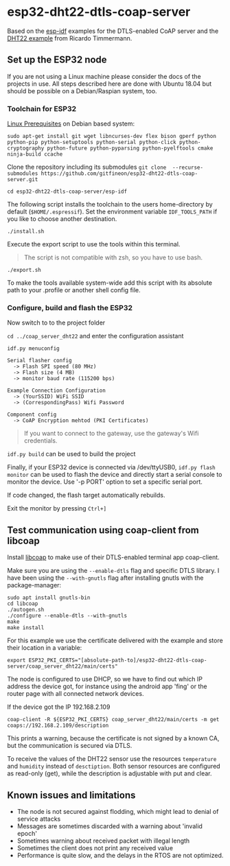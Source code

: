 # esp32-dht22-dtls-coap-server

Based on the [esp-idf](https://github.com/espressif/esp-idf) examples for the DTLS-enabled CoAP server and the [DHT22 example](https://github.com/gosouth/DHT22) from Ricardo Timmermann.

## Set up the ESP32 node

If you are not using a Linux machine please consider the docs of the projects in use. All steps described here are done with Ubuntu 18.04 but should be possible on a Debian/Raspian system, too.

### Toolchain for ESP32

[Linux Prerequisites](https://docs.espressif.com/projects/esp-idf/en/latest/get-started/linux-setup.html) on Debian based system: 

`sudo apt-get install git wget libncurses-dev flex bison gperf python python-pip python-setuptools python-serial python-click python-cryptography python-future python-pyparsing python-pyelftools cmake ninja-build ccache`

Clone the repository including its submodules
`git clone  --recurse-submodules https://github.com/gitfineon/esp32-dht22-dtls-coap-server.git`

`cd esp32-dht22-dtls-coap-server/esp-idf`

The following script installs the toolchain to the users home-directory by default (`$HOME/.espressif`). Set the environment variable `IDF_TOOLS_PATH` if you like to choose another destination.

`./install.sh`

Execute the export script to use the tools within this terminal.

> The script is not compatible with zsh, so you have to use bash.

`./export.sh`

To make the tools available system-wide add this script with its absolute path to your .profile or another shell config file.

### Configure, build and flash the ESP32

Now switch to to the project folder

`cd ../coap_server_dht22` and enter the configuration assistant

`idf.py menuconfig`

```
Serial flasher config 
  -> Flash SPI speed (80 MHz)
  -> Flash size (4 MB)
  -> monitor baud rate (115200 bps)

Example Connection Configuration
  -> (YourSSID) WiFi SSID
  -> (CorrespondingPass) Wifi Password

Component config
  -> CoAP Encryption mehtod (PKI Certificates)
```

> If you want to connect to the gateway, use the gateway's Wifi credentials.

`idf.py build` can be used to build the project

Finally, if your ESP32 device is connected via /dev/ttyUSB0, `idf.py flash monitor` can be used to flash the device and directly start a serial console to monitor the device. Use '-p PORT' option to set a specific serial port.

If code changed, the flash target automatically rebuilds.

Exit the monitor by pressing `Ctrl+]`

## Test communication using coap-client from libcoap

Install [libcoap](https://libcoap.net/install.html) to make use of their DTLS-enabled terminal app coap-client.

Make sure you are using the `--enable-dtls` flag and specific DTLS library. I have been using the `--with-gnutls` flag after installing gnutls with the package-manager:

```
sudo apt install gnutls-bin
cd libcoap
./autogen.sh
./configure --enable-dtls --with-gnutls
make
make install
```

For this example we use the certificate delivered with the example and store their location in a variable:

`export ESP32_PKI_CERTS="[absolute-path-to]/esp32-dht22-dtls-coap-server/coap_server_dht22/main/certs"`

The node is configured to use DHCP, so we have to find out which IP address the device got, for instance using the android app 'fing' or the router page with all connected network devices.

If the device got the IP 192.168.2.109

`coap-client -R ${ESP32_PKI_CERTS} coap_server_dht22/main/certs -m get coaps://192.168.2.109/description`

This prints a warning, because the certificate is not signed by a known CA, but the communication is secured via DTLS.

To receive the values of the DHT22 sensor use the resources `temperature` and `humidity` instead of `desctiption`. Both sensor resources are configured as read-only (get), while the description is adjustable with put and clear.

## Known issues and limitations

* The node is not secured against flodding, which might lead to denial of service attacks
* Messages are sometimes discarded with a warning about 'invalid epoch'
* Sometimes warning about received packet with illegal length
* Sometimes the client does not print any received value
* Performance is quite slow, and the delays in the RTOS are not optimized.
